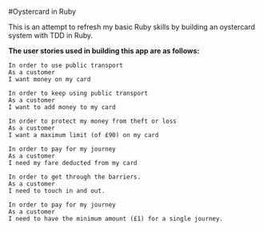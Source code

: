 #Oystercard in Ruby

This is an attempt to refresh my basic Ruby skills by building an oystercard system with TDD in Ruby.

**The user stories used in building this app are as follows:**
```
In order to use public transport
As a customer
I want money on my card
```
```
In order to keep using public transport
As a customer
I want to add money to my card
```
```
In order to protect my money from theft or loss
As a customer
I want a maximum limit (of £90) on my card
```
```
In order to pay for my journey
As a customer
I need my fare deducted from my card
```
```
In order to get through the barriers.
As a customer
I need to touch in and out.
```
```
In order to pay for my journey
As a customer
I need to have the minimum amount (£1) for a single journey.
```
